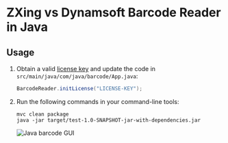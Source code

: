 # ZXing vs Dynamsoft Barcode Reader in Java

## Usage
1. Obtain a valid [license key](https://www.dynamsoft.com/customer/license/trialLicense/?product=dcv&package=cross-platform) and update the code in `src/main/java/com/java/barcode/App.java`:

    ```java
    BarcodeReader.initLicense("LICENSE-KEY");
    ```

2. Run the following commands in your command-line tools:

    ```
    mvc clean package
    java -jar target/test-1.0-SNAPSHOT-jar-with-dependencies.jar
    ```
    
    ![Java barcode GUI](http://www.dynamsoft.com/codepool/img/2020/03/java-barcode-gui.png)
